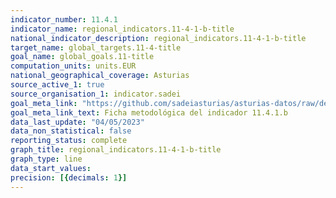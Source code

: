 ```yaml
---
indicator_number: 11.4.1
indicator_name: regional_indicators.11-4-1-b-title
national_indicator_description: regional_indicators.11-4-1-b-title
target_name: global_targets.11-4-title
goal_name: global_goals.11-title
computation_units: units.EUR
national_geographical_coverage: Asturias
source_active_1: true
source_organisation_1: indicator.sadei
goal_meta_link: "https://github.com/sadeiasturias/asturias-datos/raw/develop/descargas/metodologia/11.4.1.b.pdf"
goal_meta_link_text: Ficha metodológica del indicador 11.4.1.b
data_last_update: "04/05/2023"
data_non_statistical: false
reporting_status: complete
graph_title: regional_indicators.11-4-1-b-title
graph_type: line
data_start_values:  
precision: [{decimals: 1}]
---
```

